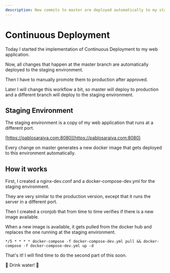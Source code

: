 ```yaml
---
description: New commits to master are deployed automatically to my staging environment  
---
```

# Continuous Deployment

Today I started the implementation of Continuous Deployment to my web application.

Now, all changes that happen at the master branch are automatically deployed to the staging 
environment.

Then I have to manually promote them to production after approved.

Later I will change this workflow a bit, so master will deploy to production and a different
branch will deploy to the staging environment.

## Staging Environment

The staging environment is a copy of my web application that runs at a different port.

[https://pablosaraiva.com:8080](https://pablosaraiva.com:8080)

Every change on master generates a new docker image that gets deployed to this environment 
automatically.

## How it works

First, I created a nginx-dev.conf and a docker-compose-dev.yml for the staging environment.

They are very similar to the production version, except that it runs the server in a different port.

Then I created a cronjob that from time to time verifies if there is a new image available.

When a new image is available, it gets pulled from the docker hub and replaces the one running
at the staging environment.

``` text
*/5 * * * * docker-compose -f docker-compose-dev.yml pull && docker-compose -f docker-compose-dev.yml up -d
```

That's it! I will find time to do the second part of this soon. 

:tada: Drink water! :tada:
